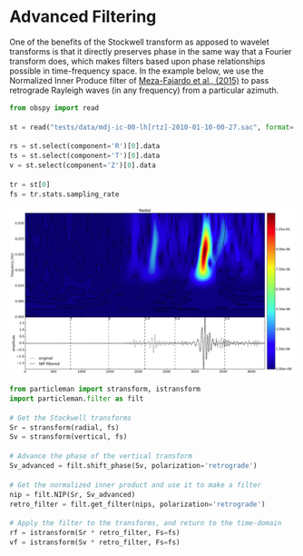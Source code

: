 # Advanced Filtering

One of the benefits of the Stockwell transform as apposed to wavelet transforms
is that it directly preserves phase in the same way that a Fourier transform
does, which makes filters based upon phase relationships possible in
time-frequency space.  In the example below, we use the Normalized Inner
Produce filter of [Meza-Fajardo et al., (2015)] to pass retrograde Rayleigh waves
(in any frequency) from a particular azimuth.


```python
from obspy import read

st = read("tests/data/mdj-ic-00-lh[rtz]-2010-01-10-00-27.sac", format='SAC')

rs = st.select(component='R')[0].data
ts = st.select(component='T')[0].data
v = st.select(component='Z')[0].data

tr = st[0]
fs = tr.stats.sampling_rate

```

![filtered retrograde radial](data/stransforms_scalar.png)


[Meza-Fajardo et al., (2015)]: http://www.bssaonline.org/content/105/1/210.abstract


```python
from particleman import stransform, istransform
import particleman.filter as filt

# Get the Stockwell transforms
Sr = stransform(radial, fs)
Sv = stransform(vertical, fs)

# Advance the phase of the vertical transform
Sv_advanced = filt.shift_phase(Sv, polarization='retrograde')

# Get the normalized inner product and use it to make a filter
nip = filt.NIP(Sr, Sv_advanced)
retro_filter = filt.get_filter(nips, polarization='retrograde')

# Apply the filter to the transforms, and return to the time-domain
rf = istransform(Sr * retro_filter, Fs=fs)
vf = istransform(Sv * retro_filter, Fs=fs)

```